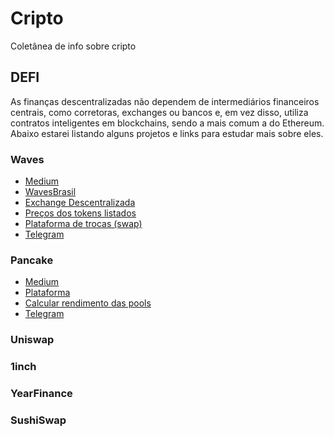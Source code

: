 # Cripto
Coletânea de info sobre cripto

## DEFI

As finanças descentralizadas não dependem de intermediários financeiros centrais, como corretoras, exchanges ou bancos e, em vez disso, utiliza contratos inteligentes em blockchains, sendo a mais comum a do Ethereum. Abaixo estarei listando alguns projetos e links para estudar mais sobre eles.

### Waves

* [Medium](https://medium.com/wavesprotocol)
* [WavesBrasil](https://www.wavesbrasil.com.br/)
* [Exchange Descentralizada](https://waves.exchange/sign-in/)
* [Preços dos tokens listados](https://wavescap.com/)
* [Plataforma de trocas (swap)](https://swop.fi/)
* [Telegram](https://t.me/WavesBrasil)

### Pancake

* [Medium](https://pancakeswap.medium.com/)
* [Plataforma](https://pancakeswap.finance/)
* [Calcular rendimento das pools](https://bsctools.xyz/pancakeswap/pools/)
* [Telegram](https://t.me/PancakeSwapPortuguese) 

### Uniswap

### 1inch

### YearFinance

### SushiSwap
